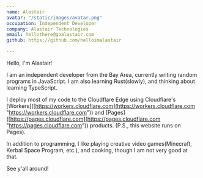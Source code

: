 ```yaml
---
name: Alastair
avatar: "/static/images/avatar.png"
occupation: Independent Developer
company: Alastair Technologies
email: hellothere@goalastair.com
github: https://github.com/helloimalastair

---
```

Hello, I'm Alastair!

I am an independent developer from the Bay Area, currently writing random programs in JavaScript. I am also learning Rust(slowly), and thinking about learning TypeScript.

I deploy most of my code to the Cloudflare Edge using Cloudflare's \[Workers\]([https://workers.cloudflare.com](https://workers.cloudflare.com "https://workers.cloudflare.com")) and \[Pages\]([https://pages.cloudflare.com](https://pages.cloudflare.com "https://pages.cloudflare.com")) products. (P.S., this website runs on Pages).

In addition to programming, I like playing creative video games(Minecraft, Kerbal Space Program, etc.), and cooking, though I am not very good at that.

See y'all around!